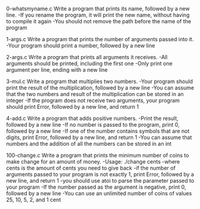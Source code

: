 0-whatsmyname.c
Write a program that prints its name, followed by a new line.
       -If you rename the program, it will print the new name, without having to compile it again
       -You should not remove the path before the name of the program

1-args.c
Write a program that prints the number of arguments passed into it.
       -Your program should print a number, followed by a new line

2-args.c
Write a program that prints all arguments it receives.
       -All arguments should be printed, including the first one
       -Only print one argument per line, ending with a new line

3-mul.c
Write a program that multiplies two numbers.
       -Your program should print the result of the multiplication, followed by a new line
       -You can assume that the two numbers and result of the multiplication can be stored in an integer
       -If the program does not receive two arguments, your program should print Error, followed by a new line, and return 1

4-add.c
Write a program that adds positive numbers.
       -Print the result, followed by a new line
       -If no number is passed to the program, print 0, followed by a new line
       -If one of the number contains symbols that are not digits, print Error, followed by a new line, and return 1
       -You can assume that numbers and the addition of all the numbers can be stored in an int

100-change.c
Write a program that prints the minimum number of coins to make change for an amount of money.
       -Usage: ./change cents
       -where cents is the amount of cents you need to give back
       -if the number of arguments passed to your program is not exactly 1, print Error, followed by a new line, and return 1
       -you should use atoi to parse the parameter passed to your program
       -If the number passed as the argument is negative, print 0, followed by a new line
       -You can use an unlimited number of coins of values 25, 10, 5, 2, and 1 cent
